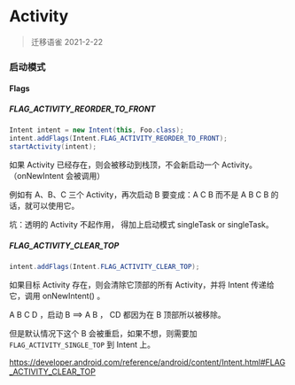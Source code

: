 # Activity 

> 迁移语雀 2021-2-22


### 启动模式





#### Flags

##### FLAG_ACTIVITY_REORDER_TO_FRONT

```java
Intent intent = new Intent(this, Foo.class);  
intent.addFlags(Intent.FLAG_ACTIVITY_REORDER_TO_FRONT);   
startActivity(intent); 
```

如果 Activity 已经存在，则会被移动到栈顶，不会新启动一个 Activity。（onNewIntent 会被调用）

例如有 A、B、C 三个 Activity，再次启动 B 要变成：A C B 而不是 A B C B 的话，就可以使用它。

坑：透明的 Activity 不起作用， 得加上启动模式 singleTask or singleTask。


##### FLAG_ACTIVITY_CLEAR_TOP

```java
intent.addFlags(Intent.FLAG_ACTIVITY_CLEAR_TOP);  
```

如果目标 Activity 存在，则会清除它顶部的所有 Activity，并将 Intent 传递给它，调用 onNewIntent() 。

A B C D ，启动 B ==> A B ， CD 都因为在 B 顶部所以被移除。

但是默认情况下这个 B 会被重启，如果不想，则需要加`FLAG_ACTIVITY_SINGLE_TOP` 到 Intent 上。

https://developer.android.com/reference/android/content/Intent.html#FLAG_ACTIVITY_CLEAR_TOP